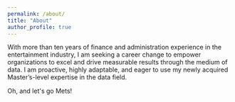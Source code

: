 ```yaml
---
permalink: /about/
title: "About"
author_profile: true
---
```


With more than ten years of finance and administration experience in the entertainment industry, I am seeking a career change to empower organizations to excel and drive measurable results through the medium of data. I am proactive, highly adaptable, and eager to use my newly acquired Master’s-level expertise in the data field. 

Oh, and let's go Mets!
